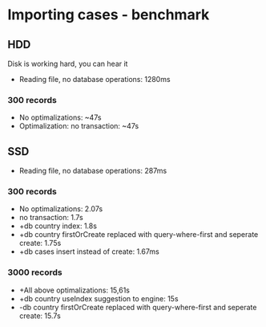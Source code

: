 # Importing cases - benchmark

## HDD

Disk is working hard, you can hear it

-   Reading file, no database operations: 1280ms

### 300 records

-   No optimalizations: ~47s
-   Optimalization: no transaction: ~47s

## SSD

-   Reading file, no database operations: 287ms

### 300 records

-   No optimalizations: 2.07s
-   no transaction: 1.7s
-   +db country index: 1.8s
-   +db country firstOrCreate replaced with query-where-first and seperate create: 1.75s
-   +db cases insert instead of create: 1.67ms

### 3000 records

-   +All above optimalizations: 15,61s
-   +db country useIndex suggestion to engine: 15s
-   -db country firstOrCreate replaced with query-where-first and seperate create: 15.7s

